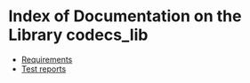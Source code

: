# Index of Documentation on the Library codecs_lib

* [Requirements](./Requirements/index.md)
* [Test reports](./Tests/index.md)
